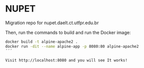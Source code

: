 # NUPET
Migration repo for nupet.daelt.ct.utfpr.edu.br


Then, run the commands to build and run the Docker image:
```bash
docker build -t alpine-apache2 .
docker run -dit --name alpine-app -p 8080:80 alpine-apache2
´´´

Visit http://localhost:8080 and you will see It works!
